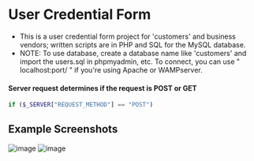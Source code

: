 # User Credential Form
  * This is a user credential form project for 'customers' and business vendors; written scripts are in PHP and SQL for the MySQL database.
  * NOTE: To use database, create a database name like 'customers' and import the users.sql in phpmyadmin, etc. To connect, you can use 
  " localhost:port/ " if you're using Apache or WAMPserver.
  
  

#### Server request determines if the request is POST or GET
```php
if ($_SERVER["REQUEST_METHOD"] == "POST") 

```

## Example Screenshots
![image](https://user-images.githubusercontent.com/36749450/95667495-f7e33680-0b34-11eb-9a0e-95e208365784.png)
![image](https://user-images.githubusercontent.com/36749450/95667479-ce2a0f80-0b34-11eb-8dff-d17541983f32.png)
